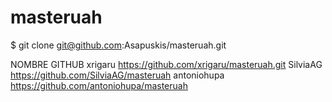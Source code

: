 # masteruah
$ git clone git@github.com:Asapuskis/masteruah.git

NOMBRE GITHUB
xrigaru	https://github.com/xrigaru/masteruah.git
SilviaAG https://github.com/SilviaAG/masteruah
antoniohupa	https://github.com/antoniohupa/masteruah

